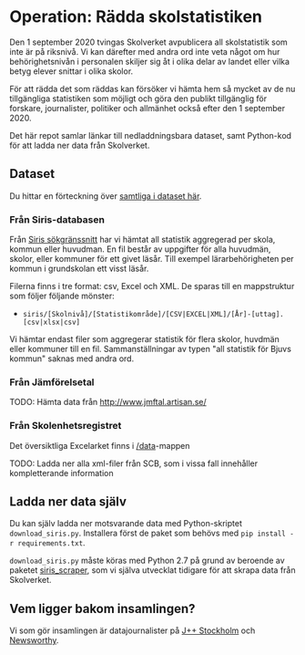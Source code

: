 # Operation: Rädda skolstatistiken

Den 1 september 2020 tvingas Skolverket avpublicera all skolstatistik som inte är på riksnivå. Vi kan därefter med andra ord inte veta något om hur behörighetsnivån i personalen skiljer sig åt i olika delar av landet eller vilka betyg elever snittar i olika skolor.  

För att rädda det som räddas kan försöker vi hämta hem så mycket av de nu tillgängliga statistiken som möjligt och göra den publikt tillgänglig för forskare, journalister, politiker och allmänhet också efter den 1 september 2020.

Det här repot samlar länkar till nedladdningsbara dataset, samt Python-kod för att ladda ner data från Skolverket.

## Dataset

Du hittar en förteckning över [samtliga i dataset här](https://github.com/jplusplus/skolstatistik/blob/master/datasets.csv).

### Från Siris-databasen

Från [Siris sökgränssnitt](https://siris.skolverket.se/siris/ris.export_stat.form) har vi hämtat all statistik aggregerad per skola, kommun eller huvudman. En fil består av uppgifter för alla huvudmän, skolor, eller kommuner för ett givet läsår. Till exempel lärarbehörigheten per kommun i grundskolan ett visst läsår.

Filerna finns i tre format: csv, Excel och XML. De sparas till en mappstruktur som följer följande mönster:

- `siris/[Skolnivå]/[Statistikområde]/[CSV|EXCEL|XML]/[År]-[uttag].[csv|xlsx|csv]`

Vi hämtar endast filer som aggregerar statistik för flera skolor, huvdmän eller kommuner till en fil. Sammanställningar av typen "all statistik för Bjuvs kommun" saknas med andra ord.

### Från Jämförelsetal

TODO: Hämta data från http://www.jmftal.artisan.se/

### Från Skolenhetsregistret

Det översiktliga Excelarket finns i [/data](/data)-mappen

TODO: Ladda ner alla xml-filer från SCB, som i vissa fall innehåller kompletterande information

## Ladda ner data själv

Du kan själv ladda ner motsvarande data med Python-skriptet `download_siris.py`. Installera först de paket som behövs med `pip install -r requirements.txt`.

`download_siris.py` måste köras med Python 2.7 på grund av beroende av paketet [siris_scraper](https://pypi.org/project/siris-scraper/), som vi själva utvecklat tidigare för att skrapa data från Skolverket.

## Vem ligger bakom insamlingen?

Vi som gör insamlingen är datajournalister på [J++ Stockholm](https://jplusplus.org/sv/) och [Newsworthy](https://www.newsworthy.se/sv).
